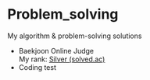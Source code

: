 # Problem_solving
My algorithm &amp; problem-solving solutions

<ul>
<li> Baekjoon Online Judge <br>
  My rank: <a href="https://solved.ac/profile/yunjh0420"> Silver (solved.ac)</a></li>
  <li> Coding test </li>

</ul>
